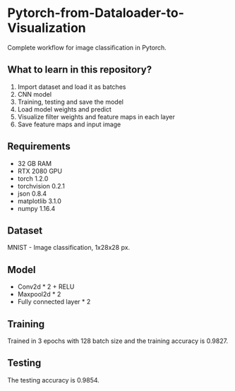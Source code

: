# Pytorch-from-Dataloader-to-Visualization
Complete workflow for image classification in Pytorch.

## What to learn in this repository?

1. Import dataset and load it as batches
2. CNN model
3. Training, testing and save the model
4. Load model weights and predict
5. Visualize filter weights and feature maps in each layer
6. Save feature maps and input image

## Requirements
- 32 GB RAM
- RTX 2080 GPU
- torch 1.2.0
- torchvision 0.2.1
- json 0.8.4
- matplotlib 3.1.0
- numpy 1.16.4

## Dataset
MNIST - Image classification, 1x28x28 px.

## Model
- Conv2d * 2 + RELU
- Maxpool2d * 2
- Fully connected layer * 2

## Training
Trained in 3 epochs with 128 batch size and the training accuracy is 0.9827. 

## Testing
The testing accuracy is 0.9854.



